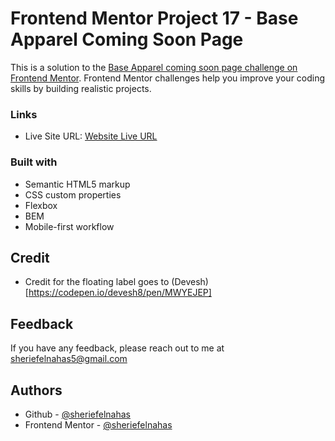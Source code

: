 # Frontend Mentor Project 17 - Base Apparel Coming Soon Page

This is a solution to the [Base Apparel coming soon page challenge on Frontend Mentor](https://www.frontendmentor.io/challenges/base-apparel-coming-soon-page-5d46b47f8db8a7063f9331a0). Frontend Mentor challenges help you improve your coding skills by building realistic projects.

### Links

- Live Site URL: [Website Live URL](https://sherief-elnahas-fem-base-apparel.netlify.app/)

### Built with

- Semantic HTML5 markup
- CSS custom properties
- Flexbox
- BEM
- Mobile-first workflow

## Credit

- Credit for the floating label goes to (Devesh)[https://codepen.io/devesh8/pen/MWYEJEP]

## Feedback

If you have any feedback, please reach out to me at sheriefelnahas5@gmail.com

## Authors

- Github - [@sheriefelnahas](https://github.com/SheriefElnahas)
- Frontend Mentor - [@sheriefelnahas](https://www.frontendmentor.io/profile/SheriefElnahas)

